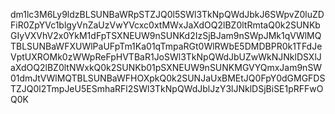 dm1lc3M6Ly9ldzBLSUNBaWRpSTZJQ0l5SWl3TkNpQWdJbkJ6SWpvZ0luZDFiR0ZpYVc1blgyVnZaUzVwYVcxc0xtMWxJaXdOQ2lBZ0ltRmtaQ0k2SUNKbGIyVXVhV2x0YkM1dFpTSXNEUW9nSUNKd2IzSjBJam9nSWpJMk1qVWlMQTBLSUNBaWFXUWlPaUFpTm1Ka01qTmpaRGt0WlRWbE5DMDBPR0k1TFdJeVptUXROMk0zWWpReFpHVTBaR1JoSWl3TkNpQWdJbUZwWkNJNklDSXlJaXdOQ2lBZ0ltNWxkQ0k2SUNKb01pSXNEUW9nSUNKMGVYQmxJam9nSW01dmJtVWlMQTBLSUNBaWFHOXpkQ0k2SUNJaUxBMEtJQ0FpY0dGMGFDSTZJQ0l2TmpJeU5ESmhaRFl2SWl3TkNpQWdJblJzY3lJNklDSjBiSE1pRFFwOQ0K
